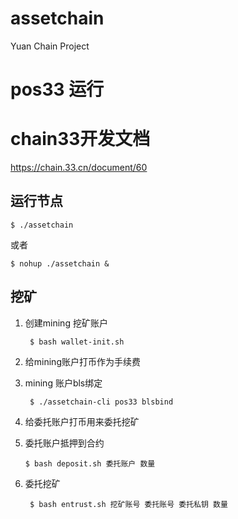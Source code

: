 # assetchain
Yuan Chain Project
# pos33 运行

# chain33开发文档
https://chain.33.cn/document/60

## 运行节点
	$ ./assetchain
或者
	
	$ nohup ./assetchain &

## 挖矿
1. 创建mining 挖矿账户
	
		$ bash wallet-init.sh
	
2. 给mining账户打币作为手续费
3. mining 账户bls绑定

		$ ./assetchain-cli pos33 blsbind

3. 给委托账户打币用来委托挖矿
4.  委托账户抵押到合约
	
		$ bash deposit.sh 委托账户 数量
5. 委托挖矿
	
		$ bash entrust.sh 挖矿账号 委托账号 委托私钥 数量

